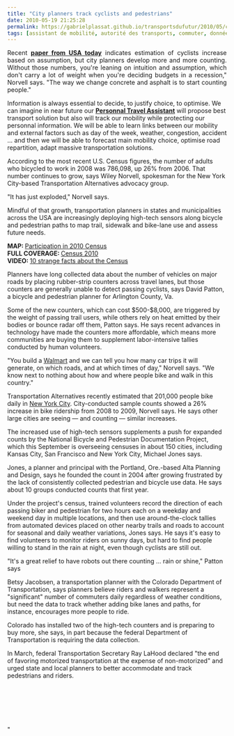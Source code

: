 ```yaml
---
title: "City planners track cyclists and pedestrians"
date: 2010-05-19 21:25:28
permalink: https://gabrielplassat.github.io/transportsdufutur/2010/05/city-planners-track-cyclists-and-pedestrians.html
tags: [assistant de mobilité, autorité des transports, commuter, données réelles, partage de la voirie]
---
```


<p style="text-align: justify">Recent <strong><a href="http://www.usatoday.com/news/nation/2010-05-10-bike-counters_N.htm" target="_blank">paper from USA today</a></strong> indicates estimation of cyclists increase based on assumption, but city planners develop more and more counting. Without those numbers, you're leaning on intuition and assumption, which don't carry a lot of weight when you're deciding budgets in a recession," Norvell says. "The way we change concrete and asphalt is to start counting people." </p> <p style=""text-align: justify"">Information is always essential to decide, to justify choice, to optimise. We can imagine in near future our <strong><a href="https://gabrielplassat.github.io/transportsdufutur/assistant-de-mobilite/"" target=""_blank"">Personnal Travel Assistant</a></strong> will propose best transport solution but also will track our mobility while protecting our personnal information. We will be able to learn links between our mobility and external factors such as day of the week, weather, congestion, accident ... and then we will be able to forecast main mobility choice, optimise road repartition, adapt massive transportation solutions.</p> <p style=""text-align: justify""> </p>  <!--more-->  <p style=""text-align: justify"">According to the most recent U.S. Census figures, the number of adults who bicycled to work in 2008 was 786,098, up 26% from 2006. That number continues to grow, says Wiley Norvell, spokesman for the New York City-based Transportation Alternatives advocacy group.</p> <p align=""justify"" class=""inside-copy"">"It has just exploded," Norvell says.</p> <p align=""justify"" class=""inside-copy"">Mindful of that growth, transportation planners in states and municipalities across the USA are increasingly deploying high-tech sensors along bicycle and pedestrian paths to map trail, sidewalk and bike-lane use and assess future needs. </p> <div id=""tagCrumbs"" style=""text-align: justify""></div> <p align=""justify"" class=""inside-copy""> <div align=""justify"" class=""inside-copy""><strong>MAP: </strong><a href=""http://www.usatoday.com/news/nation/census/2010-04-12-Census-participation--graphic_N.htm"" target=""_blank""><font color=""#810081"">Participation in 2010 Census</font></a></div> <div align=""justify"" class=""inside-copy""><strong>FULL COVERAGE: </strong><a href=""http://www.usatoday.com/news/nation/census/default.htm"" target=""_blank"">Census 2010</a></div> <div align=""justify"" class=""inside-copy""><strong>VIDEO: </strong><a href=""http://www.usatoday.com/news/nation/census/10-strange-facts-video.htm"" target=""_blank"">10 strange facts about the Census</a></div> <p style=""text-align: justify""></p> <p align=""justify"" class=""inside-copy"">Planners have long collected data about the number of vehicles on major roads by placing rubber-strip counters across travel lanes, but those counters are generally unable to detect passing cyclists, says David Patton, a bicycle and pedestrian planner for Arlington County, Va. </p> <p align=""justify"" class=""inside-copy"">Some of the new counters, which can cost $500-$8,000, are triggered by the weight of passing trail users, while others rely on heat emitted by their bodies or bounce radar off them, Patton says. He says recent advances in technology have made the counters more affordable, which means more communities are buying them to supplement labor-intensive tallies conducted by human volunteers.</p> <p align=""justify"" class=""inside-copy"">"You build a <a href=""http://content.usatoday.com/topics/topic/Organizations/Companies/Retail/Wal-Mart"" title=""More news, photos about Walmart""><font color=""#810081"">Walmart</font></a> and we can tell you how many car trips it will generate, on which roads, and at which times of day," Norvell says. "We know next to nothing about how and where people bike and walk in this country." </p> <p align=""justify"" class=""inside-copy"">Transportation Alternatives recently estimated that 201,000 people bike daily in <a href=""http://content.usatoday.com/topics/topic/Places,+Geography/States,+Territories,+Provinces,+Islands/U.S.+States/New+York"" title=""More news, photos about New York City""><font color=""#810081"">New York City</font></a>. City-conducted sample counts showed a 26% increase in bike ridership from 2008 to 2009, Norvell says. He says other large cities are seeing — and counting — similar increases.</p> <p align=""justify"" class=""inside-copy"">The increased use of high-tech sensors supplements a push for expanded counts by the National Bicycle and Pedestrian Documentation Project, which this September is overseeing censuses in about 150 cities, including Kansas City, San Francisco and New York City, Michael Jones says. </p> <p align=""justify"" class=""inside-copy"">Jones, a planner and principal with the Portland, Ore.-based Alta Planning and Design, says he founded the count in 2004 after growing frustrated by the lack of consistently collected pedestrian and bicycle use data. He says about 10 groups conducted counts that first year.</p> <p align=""justify"" class=""inside-copy"">Under the project's census, trained volunteers record the direction of each passing biker and pedestrian for two hours each on a weekday and weekend day in multiple locations, and then use around-the-clock tallies from automated devices placed on other nearby trails and roads to account for seasonal and daily weather variations, Jones says. He says it's easy to find volunteers to monitor riders on sunny days, but hard to find people willing to stand in the rain at night, even though cyclists are still out.</p> <p align=""justify"" class=""inside-copy"">"It's a great relief to have robots out there counting … rain or shine," Patton says </p> <p align=""justify"" class=""inside-copy"">Betsy Jacobsen, a transportation planner with the Colorado Department of Transportation, says planners believe riders and walkers represent a "significant" number of commuters daily regardless of weather conditions, but need the data to track whether adding bike lanes and paths, for instance, encourages more people to ride. </p> <p align=""justify"" class=""inside-copy"">Colorado has installed two of the high-tech counters and is preparing to buy more, she says, in part because the federal Department of Transportation is requiring the data collection. </p> <p align=""justify"" class=""inside-copy"">In March, federal Transportation Secretary Ray LaHood declared "the end of favoring motorized transportation at the expense of non-motorized" and urged state and local planners to better accommodate and track pedestrians and riders. </p> <p class=""inside-copy""> </p> <p class=""inside-copy""> </p> <p class=""inside-copy""> </p></p>"
